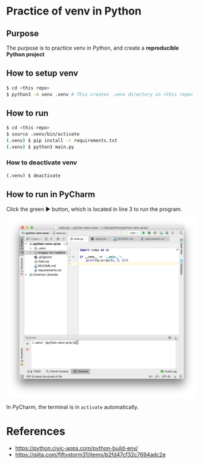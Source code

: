 # Practice of venv in Python
 
## Purpose

The purpose is to practice venv in Python, and create a **reproducible Python project**

## How to setup venv

```bash
$ cd <this repo>
$ python3 -m venv .venv # This creates .venv directory in <this repo>
```


## How to run


```bash
$ cd <this repo> 
$ source .venv/bin/activate
(.venv) $ pip install -r requirements.txt 
(.venv) $ python3 main.py
```

### How to deactivate venv

```bash
(.venv) $ deactivate
```

## How to run in PyCharm

Click the green ▶ button, which is located in line 3 to run the program.


![PyCharm](./images-for-readme/pycharm.png)

In PyCharm, the terminal is in `activate` automatically.

# References

* https://python.civic-apps.com/python-build-env/
* https://qiita.com/fiftystorm31/items/b2fd47cf32c7694adc2e
